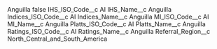 <?xml version="1.0" encoding="UTF-8"?>
<CustomMetadata xmlns="http://soap.sforce.com/2006/04/metadata" xmlns:xsi="http://www.w3.org/2001/XMLSchema-instance" xmlns:xsd="http://www.w3.org/2001/XMLSchema">
    <label>Anguilla</label>
    <protected>false</protected>
    <values>
        <field>IHS_ISO_Code__c</field>
        <value xsi:type="xsd:string">AI</value>
    </values>
    <values>
        <field>IHS_Name__c</field>
        <value xsi:type="xsd:string">Anguilla</value>
    </values>
    <values>
        <field>Indices_ISO_Code__c</field>
        <value xsi:type="xsd:string">AI</value>
    </values>
    <values>
        <field>Indices_Name__c</field>
        <value xsi:type="xsd:string">Anguilla</value>
    </values>
    <values>
        <field>MI_ISO_Code__c</field>
        <value xsi:type="xsd:string">AI</value>
    </values>
    <values>
        <field>MI_Name__c</field>
        <value xsi:type="xsd:string">Anguilla</value>
    </values>
    <values>
        <field>Platts_ISO_Code__c</field>
        <value xsi:type="xsd:string">AI</value>
    </values>
    <values>
        <field>Platts_Name__c</field>
        <value xsi:type="xsd:string">Anguilla</value>
    </values>
    <values>
        <field>Ratings_ISO_Code__c</field>
        <value xsi:type="xsd:string">AI</value>
    </values>
    <values>
        <field>Ratings_Name__c</field>
        <value xsi:type="xsd:string">Anguilla</value>
    </values>
    <values>
        <field>Referral_Region__c</field>
        <value xsi:type="xsd:string">North_Central_and_South_America</value>
    </values>
</CustomMetadata>
